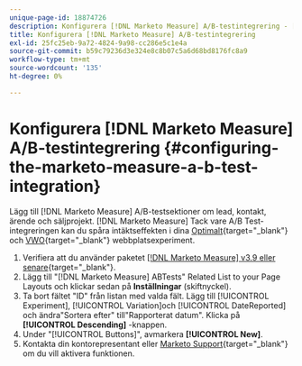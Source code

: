 ```yaml
---
unique-page-id: 18874726
description: Konfigurera [!DNL Marketo Measure] A/B-testintegrering - [!DNL Marketo Measure] - Produktdokumentation
title: Konfigurera [!DNL Marketo Measure] A/B-testintegrering
exl-id: 25fc25eb-9a72-4824-9a98-cc286e5c1e4a
source-git-commit: b59c79236d3e324e8c8b07c5a6d68bd8176fc8a9
workflow-type: tm+mt
source-wordcount: '135'
ht-degree: 0%

---
```


# Konfigurera [!DNL Marketo Measure] A/B-testintegrering {#configuring-the-marketo-measure-a-b-test-integration}

Lägg till [!DNL Marketo Measure] A/B-testsektioner om lead, kontakt, ärende och säljprojekt. [!DNL Marketo Measure] Tack vare A/B Test-integreringen kan du spåra intäktseffekten i dina [Optimalt](https://optimizely.com/){target=&quot;_blank&quot;} och [VWO](https://vwo.com/){target=&quot;_blank&quot;} webbplatsexperiment.

1. Verifiera att du använder paketet [[!DNL Marketo Measure] v3.9 eller senare](https://appexchange.salesforce.com/appxListingDetail?listingId=a0N3000000B3KLuEAN){target=&quot;_blank&quot;}.
1. Lägg till &quot;[!DNL Marketo Measure] ABTests&quot; Related List to your Page Layouts och klickar sedan på **Inställningar** (skiftnyckel).
1. Ta bort fältet &quot;ID&quot; från listan med valda fält. Lägg till [!UICONTROL Experiment], [!UICONTROL Variation]och [!UICONTROL DateReported] och ändra&quot;Sortera efter&quot; till&quot;Rapporterat datum&quot;. Klicka på **[!UICONTROL Descending]** -knappen.
1. Under &quot;[!UICONTROL Buttons]&quot;, avmarkera **[!UICONTROL New]**.
1. Kontakta din kontorepresentant eller [Marketo Support](https://nation.marketo.com/t5/support/ct-p/Support){target=&quot;_blank&quot;} om du vill aktivera funktionen.
